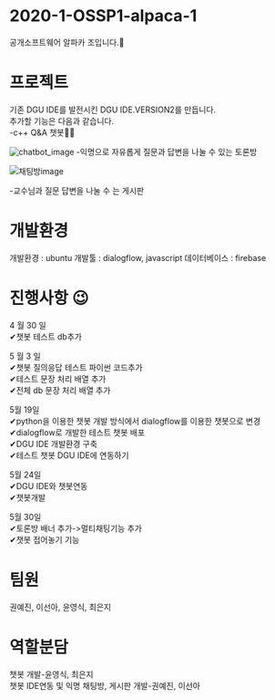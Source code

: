 # 2020-1-OSSP1-alpaca-1
공개소프트웨어 알파카 조입니다.🦙

# 프로젝트 
기존 DGU IDE를 발전시킨 DGU IDE.VERSION2를 만듭니다.  
추가할 기능은 다음과 같습니다.  
-c++ Q&A 챗봇👨‍💻  

![chatbot_image](https://user-images.githubusercontent.com/62542277/83505405-b4cae400-a500-11ea-9425-88139bb57133.jpg)
-익명으로 자유롭게 질문과 답변을 나눌 수 있는 토론방  

![채팅방image](https://user-images.githubusercontent.com/62542277/83505606-f8255280-a500-11ea-9730-23fbb6cb5284.jpg)

-교수님과 질문 답변을 나눌 수 는 게시판

# 개발환경
개발환경 : ubuntu
개발툴 : dialogflow, javascript
데이터베이스 : firebase

# 진행사항 😉 
4 월 30 일  
✔챗봇 테스트 db추가  

5 월 3 일  
✔챗봇 질의응답 테스트 파이썬 코드추가   
✔테스트 문장 처리 배열 추가  
✔전체 db 문장 처리 배열 추가 

5월 19일   
✔python을 이용한 챗봇 개발 방식에서 dialogflow를 이용한 챗봇으로 변경  
✔dialogflow로 개발한 테스트 챗봇 배포   
✔DGU IDE 개발환경 구축   
✔테스트 챗봇 DGU IDE에 연동하기

5월 24일   
✔DGU IDE와 챗봇연동   
✔챗봇개발   

5월 30일   
✔토론방 배너 추가->멀티채팅기능 추가  
✔챗봇 접어놓기 기능 

# 팀원
권예진, 이선아, 윤영식, 최은지  

# 역할분담
챗봇 개발-윤영식, 최은지  
챗봇 IDE연동 및 익명 채팅방, 게시판 개발-권예진, 이선아 
